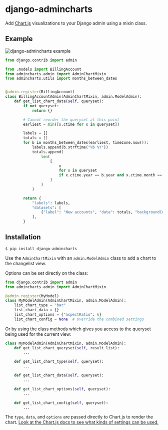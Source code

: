 # django-admincharts

Add [Chart.js](https://www.chartjs.org/docs/latest/) visualizations to your Django admin using a mixin class.

## Example

![django-admincharts example](https://user-images.githubusercontent.com/649496/124193149-f3c4c380-da8b-11eb-95d9-74e4f81c4c0a.png)

```python
from django.contrib import admin

from .models import BillingAccount
from admincharts.admin import AdminChartMixin
from admincharts.utils import months_between_dates


@admin.register(BillingAccount)
class BillingAccountAdmin(AdminChartMixin, admin.ModelAdmin):
    def get_list_chart_data(self, queryset):
        if not queryset:
            return {}

        # Cannot reorder the queryset at this point
        earliest = min([x.ctime for x in queryset])

        labels = []
        totals = []
        for b in months_between_dates(earliest, timezone.now()):
            labels.append(b.strftime("%b %Y"))
            totals.append(
                len(
                    [
                        x
                        for x in queryset
                        if x.ctime.year == b.year and x.ctime.month == b.month
                    ]
                )
            )

        return {
            "labels": labels,
            "datasets": [
                {"label": "New accounts", "data": totals, "backgroundColor": "#79aec8"},
            ],
        }
```

## Installation

```console
$ pip install django-admincharts
```

Use the `AdminChartMixin` with an `admin.ModelAdmin` class to add a chart to the changelist view.

Options can be set directly on the class:

```python
from django.contrib import admin
from admincharts.admin import AdminChartMixin

@admin.register(MyModel)
class MyModelAdmin(AdminChartMixin, admin.ModelAdmin):
    list_chart_type = "bar"
    list_chart_data = {}
    list_chart_options = {"aspectRatio": 6}
    list_chart_config = None  # Override the combined settings
```

Or by using the class methods which gives you access to the queryset being used for the current view:

```python
class MyModelAdmin(AdminChartMixin, admin.ModelAdmin):
    def get_list_chart_queryset(self, result_list):
        ...

    def get_list_chart_type(self, queryset):
        ...

    def get_list_chart_data(self, queryset):
        ...

    def get_list_chart_options(self, queryset):
        ...

    def get_list_chart_config(self, queryset):
        ...
```

The `type`, `data`, and `options` are passed directly to Chart.js to render the chart.
[Look at the Chart.js docs to see what kinds of settings can be used.](https://www.chartjs.org/docs/latest/configuration/)
